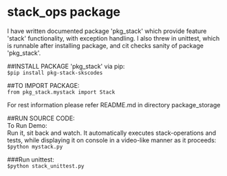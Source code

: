 # stack_ops package
I have written documented package 'pkg_stack' which provide feature 'stack' functionality, with exception handling. I also threw in unittest, which is runnable after installing package, and cit checks sanity of package 'pkg_stack'.      
     
##INSTALL PACKAGE 'pkg_stack' via pip:         
`$pip install pkg-stack-skscodes`     
     
##TO IMPORT PACKAGE:          
`from pkg_stack.mystack import Stack`       

For rest information please refer README.md in directory package_storage      
     
     
##RUN SOURCE CODE:     
To Run Demo:            
Run it, sit back and watch. It automatically executes stack-operations and tests, while displaying it on console in a video-like manner as it proceeds:         
`$python mystack.py`           
      
###Run unittest:           
`$python stack_unittest.py`    
   



